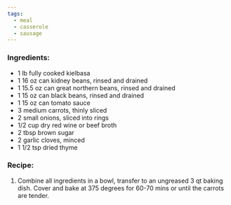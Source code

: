 ```yaml
---
tags:
  - meal
  - casserole
  - sausage
---
```

### Ingredients:
- 1 lb fully cooked kielbasa
- 1 16 oz can kidney beans, rinsed and drained
- 1 15.5 oz can great northern beans, rinsed and drained
- 1 15 oz can black beans, rinsed and drained
- 1 15 oz can tomato sauce
- 3 medium carrots, thinly sliced
- 2 small onions, sliced into rings
- 1/2 cup dry red wine or beef broth
- 2 tbsp brown sugar
- 2 garlic cloves, minced
- 1 1/2 tsp dried thyme

### Recipe:
1. Combine all ingredients in a bowl, transfer to an ungreased 3 qt baking dish. Cover and bake at 375 degrees for 60-70 mins or until the carrots are tender. 